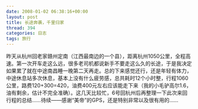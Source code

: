 ```yaml
---
date: 2008-01-02 06:38:16+00:00
layout: post
title: 长途奔袭，千里归家
thread: 394
categories: 日志
tags: 旅行
---
```


昨天从杭州回老家<!-- more -->赣州定南（江西最南边的一个县），距离杭州1050公里，全程高速。第一次开车走这么远，很多老司机都说新手不要走这么久的长途，于是我决定如果累了就在中途南昌睡一晚第二天再走。总的下来感觉还行，还是年轻有体力，中途休息站多次休息，基本上没有什么疲劳感，总共耗时12个小时整，行程1060公里，路费120+300=420，油费400元左右应该能走下来（我的小毛驴高尔1.6，油有剩余，估计不完全准确）。这几天比较忙，6号回杭州后再整理一下此次来回行程的总结……待续——感谢“美帝”的GPS，还是特别非常以及很有用的……
